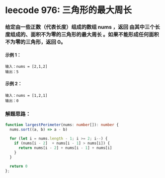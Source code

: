 # leecode 976: 三角形的最大周长

### 给定由一些正数（代表长度）组成的数组 nums ，返回 由其中三个长度组成的、面积不为零的三角形的最大周长 。如果不能形成任何面积不为零的三角形，返回 0。

#### 示例 1：
```
输入：nums = [2,1,2]
输出：5
```
#### 示例 2：
```
输入：nums = [1,2,1]
输出：0
```

### 解题思路：
```ts
function largestPerimeter(nums: number[]): number {
  nums.sort((a, b) => a - b)
  
  for (let i = nums.length - 1; i >= 2; i--) {
    if (nums[i - 2]  + nums[i - 1] > nums[i]) {
      return nums[i - 2] + nums[i - 1] + nums[i]
    }
  }

  return 0
};
```
